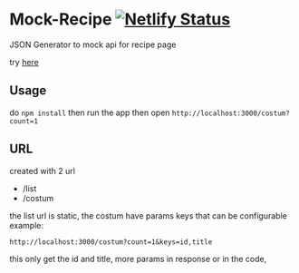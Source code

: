 # Mock-Recipe [![Netlify Status](https://api.netlify.com/api/v1/badges/519507f5-0375-43bc-a360-bc0051ae6216/deploy-status)](https://app.netlify.com/sites/saerecipe/deploys)

JSON Generator to mock api for recipe page

try [here](https://saerecipe.netlify.app)

## Usage
do `npm install` then run the app then open
`http://localhost:3000/costum?count=1`

## URL
created with 2 url
- /list
- /costum

the list url is static, the costum have params keys that can be configurable example:

 `http://localhost:3000/costum?count=1&keys=id,title`

 this only get the id and title, more params in response or in the code,
